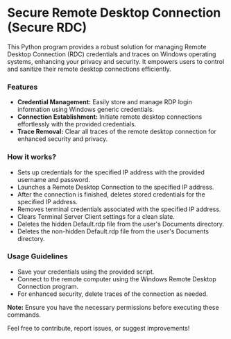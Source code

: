 # Secure Remote Desktop Connection (Secure RDC)

This Python program provides a robust solution for managing Remote Desktop Connection (RDC) credentials and traces on Windows operating systems, enhancing your privacy and security. It empowers users to control and sanitize their remote desktop connections efficiently.


### Features

- **Credential Management:** Easily store and manage RDP login information using Windows generic credentials.
- **Connection Establishment:** Initiate remote desktop connections effortlessly with the provided credentials.
- **Trace Removal:** Clear all traces of the remote desktop connection for enhanced security and privacy.

### How it works?

- Sets up credentials for the specified IP address with the provided username and password.
- Launches a Remote Desktop Connection to the specified IP address.
- After the connection is finished, deletes stored credentials for the specified IP address.
- Removes terminal credentials associated with the specified IP address.
- Clears Terminal Server Client settings for a clean slate.
- Deletes the hidden Default.rdp file from the user's Documents directory.
- Deletes the non-hidden Default.rdp file from the user's Documents directory.

### Usage Guidelines

- Save your credentials using the provided script.
- Connect to the remote computer using the Windows Remote Desktop Connection program.
- For enhanced security, delete traces of the connection as needed.

**Note:** Ensure you have the necessary permissions before executing these commands.

Feel free to contribute, report issues, or suggest improvements!
